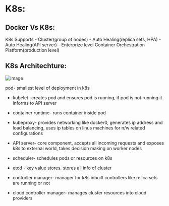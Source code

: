# K8s:

## Docker Vs K8s:

K8s Supports - Cluster(group of nodes)
             - Auto Healing(replica sets, HPA)
             - Auto Healing(API server)
             - Enterprize level Container Orchestration Platform(production level)

## K8s Architechture:

![image](https://github.com/Anusha2710/Kubernetes-Zero-to-Hero/assets/47424821/49d9c7c9-4679-4fc3-b201-c935fe4c5eba)

pod- smallest level of deployment in k8s

- kubelet- creates pod and ensures pod is running, if pod is not running it informs to API server
- container runtime- runs container inside pod
- kubeproxy- provides networking like docker0, generates ip address and load balancing, uses ip tables on linus machines for n/w related configurations

- API server- core component, accepts all incoming requests and exposes k8s to external world, takes decision making on worker nodes
- scheduler- schedules pods or resources on k8s
- etcd - key value stores. stores all info of cluster
- controller manager- manager for k8s inbuilt controllers like relica sets are running or not
- cloud controller manager- manages cluster resources into cloud providers


